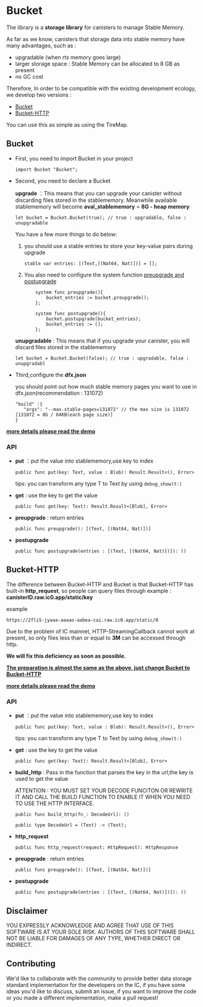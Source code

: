 # Bucket

The library is a **storage library** for canisters to manage Stable Memory. 

As far as we know, canisters that storage data into stable memory have many advantages, such as :
- upgradable (when rts memory goes large)
- larger storage space : Stable Memory can be allocated to 8 GB as present
- no GC cost

Therefore, In order to be compatible with the existing development ecology, we develop two versions :

- [Bucket](#Bucket)
- [Bucket-HTTP](#Bucket-HTTP)

You can use this as simple as using the TireMap.

<span id="Bucket"></span>

##  Bucket

<span id="prework"></span>

- First, you need to import Bucket in your project 

   ```motoko
   import Bucket "Bucket";
   ```

- Second, you need to declare a Bucket

   **upgrade** ：This means that you can upgrade your canister without discarding files stored in the stablememory. Meanwhile available stablememory will become **aval_stablememory** = **8G - heap memory**
   
   ```motoko
   let bucket = Bucket.Bucket(true); // true : upgradable, false : unupgradable
   ```

   You have a few more things to do below: 

   1. you should use a stable entries to store your key-value pairs during upgrade

      ```motoko
      stable var entries: [(Text,[(Nat64, Nat)])] = [];
      ```

   2. You also need to configure the system function [preupgrade and postupgrade](https://smartcontracts.org/docs/language-guide/upgrades.html#_preupgrade_and_postupgrade_system_methods)

      ```motoko
          system func preupgrade(){
              bucket_entries := bucket.preupgrade();
          };
      
          system func postupgrade(){
              bucket.postupgrade(bucket_entries);
              bucket_entries := [];
          };
      ```
      
  **unupgradable** : This means that if you upgrade your canister, you will discard files stored in the stablememory
  ```motoko
  let bucket = Bucket.Bucket(false); // true : upgradable, false : unupgradabl
  ```


- Third,configure the **dfx.json**

  you should point out how much stable memory pages you want to use in dfx.json(recommendation : 131072)

  ```motoko
  "build" :{
     "args": "--max-stable-pages=131072" // the max size is 131072 [131072 = 8G / 64KB(each page size)]
  }
  ```

**[more details please read the demo](https://github.com/PrimLabs/Bucket/blob/main/src/Bucket/example.mo)**

###  API

- **put** ：put the value into stablememory,use key to index

  ```motoko
  public func put(key: Text, value : Blob): Result.Result<(), Error>
  ```

  tips: you can transform any type T to Text by using ``debug_show(t:)``

- **get** : use the key to get the value

  ```motoko
  public func get(key: Text): Result.Result<[Blob], Error>
  ```

- **preupgrade** : return entries

  ```motoko
  public func preupgrade(): [(Text, [(Nat64, Nat)])]
  ```

- **postupgrade**

  ```motoko
  public func postupgrade(entries : [(Text, [(Nat64, Nat)])]): ()
  ```

<span id="Bucket-HTTP"></span>

##  Bucket-HTTP

The difference between Bucket-HTTP and Bucket is that Bucket-HTTP has built-in **http_request**, so people can query files through example : **canisterID.raw.ic0.app/static/key**

example

```
https://2fli5-jyaaa-aaaao-aabea-cai.raw.ic0.app/static/0
```

Due to the problem of IC mainnet, HTTP-StreamingCallback cannot work at present, so only files less than or equal to **3M** can be accessed through http.

**We will fix this deficiency as soon as possible.**

[**The preparation is almost the same as the above, just change Bucket to Bucket-HTTP**](#prework)

**[more details please read the demo](https://github.com/PrimLabs/Bucket/blob/main/src/Bucket-HTTP/example.mo)**

###  API

- **put** ：put the value into stablememory,use key to index

  ```motoko
  public func put(key: Text, value : Blob): Result.Result<(), Error>
  ```

  tips: you can transform any type T to Text by using ``debug_show(t:)``

- **get** : use the key to get the value

  ```motoko
  public func get(key: Text): Result.Result<[Blob], Error>
  ```

- **build_http** : Pass in the function that parses the key in the url,the key is used to get the value

  ATTENTION : YOU MUST SET YOUR DECODE FUNCITON OR REWRITE IT AND CALL THE BUILD FUNCTION TO ENABLE IT WHEN YOU NEED TO USE THE HTTP INTERFACE.

  ```motoko
  public func build_http(fn_: DecodeUrl): ()
  ```

  ```motoko
  public type DecodeUrl = (Text) -> (Text);
  ```

- **http_request**

  ```motoko
  public func http_request(request: HttpRequest): HttpResponse
  ```

- **preupgrade** : return entries

  ```motoko
  public func preupgrade(): [(Text, [(Nat64, Nat)])]
  ```

- **postupgrade**

  ```motoko
  public func postupgrade(entries : [(Text, [(Nat64, Nat)])]): ()
  ```


## Disclaimer

YOU EXPRESSLY ACKNOWLEDGE AND AGREE THAT USE OF THIS SOFTWARE IS AT YOUR SOLE RISK. AUTHORS OF THIS SOFTWARE SHALL NOT BE LIABLE FOR DAMAGES OF ANY TYPE, WHETHER DIRECT OR INDIRECT.

## Contributing

<span id="hh"></span>

We'd like to collaborate with the community to provide better data storage standard implementation for the developers on the IC, if you have some ideas you'd like to discuss, submit an issue, if you want to improve the code or you made a different implementation, make a pull request!
